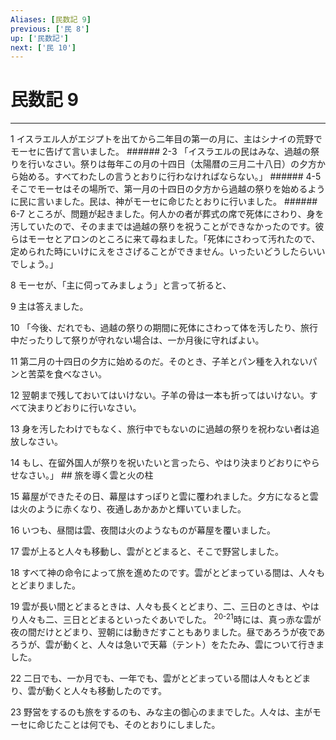 ```yaml
---
Aliases: [民数記 9]
previous: ['民 8']
up: ['民数記']
next: ['民 10']
---
```

# 民数記 9

***




1 
イスラエル人がエジプトを出てから二年目の第一の月に、主はシナイの荒野でモーセに告げて言いました。 ###### 2-3 「イスラエルの民はみな、過越の祭りを行いなさい。祭りは毎年この月の十四日（太陽暦の三月二十八日）の夕方から始める。すべてわたしの言うとおりに行わなければならない。」 ###### 4-5 そこでモーセはその場所で、第一月の十四日の夕方から過越の祭りを始めるように民に言いました。民は、神がモーセに命じたとおりに行いました。 ###### 6-7 ところが、問題が起きました。何人かの者が葬式の席で死体にさわり、身を汚していたので、そのままでは過越の祭りを祝うことができなかったのです。彼らはモーセとアロンのところに来て尋ねました。「死体にさわって汚れたので、定められた時にいけにえをささげることができません。いったいどうしたらいいでしょう。」 



8 
モーセが、「主に伺ってみましょう」と言って祈ると、 



9 
主は答えました。 



10 
「今後、だれでも、過越の祭りの期間に死体にさわって体を汚したり、旅行中だったりして祭りが守れない場合は、一か月後に守ればよい。 



11 
第二月の十四日の夕方に始めるのだ。そのとき、子羊とパン種を入れないパンと苦菜を食べなさい。 



12 
翌朝まで残しておいてはいけない。子羊の骨は一本も折ってはいけない。すべて決まりどおりに行いなさい。 



13 
身を汚したわけでもなく、旅行中でもないのに過越の祭りを祝わない者は追放しなさい。 



14 
もし、在留外国人が祭りを祝いたいと言ったら、やはり決まりどおりにやらせなさい。」 ## 旅を導く雲と火の柱 



15 
幕屋ができたその日、幕屋はすっぽりと雲に覆われました。夕方になると雲は火のように赤くなり、夜通しあかあかと輝いていました。 



16 
いつも、昼間は雲、夜間は火のようなものが幕屋を覆いました。 



17 
雲が上ると人々も移動し、雲がとどまると、そこで野営しました。 



18 
すべて神の命令によって旅を進めたのです。雲がとどまっている間は、人々もとどまりました。 



19 
雲が長い間とどまるときは、人々も長くとどまり、二、三日のときは、やはり人々も二、三日とどまるといったぐあいでした。 <sup class="versenum">20-21</sup>時には、真っ赤な雲が夜の間だけとどまり、翌朝には動きだすこともありました。昼であろうが夜であろうが、雲が動くと、人々は急いで天幕（テント）をたたみ、雲について行きました。 



22 
二日でも、一か月でも、一年でも、雲がとどまっている間は人々もとどまり、雲が動くと人々も移動したのです。 



23 
野営をするのも旅をするのも、みな主の御心のままでした。人々は、主がモーセに命じたことは何でも、そのとおりにしました。
